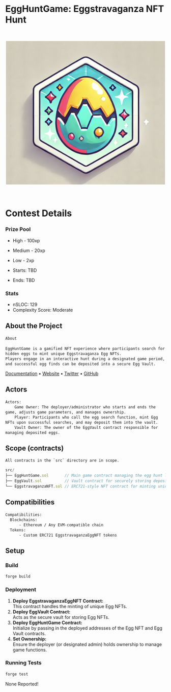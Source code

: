 # EggHuntGame: Eggstravaganza NFT Hunt

<br/>
<p align="center">
<img src="./logo.png" width="500" alt="EggHuntGame">
</p>
<br/>

# Contest Details

### Prize Pool

- High - 100xp
- Medium - 20xp
- Low - 2xp

- Starts: TBD
- Ends: TBD

### Stats

- nSLOC: 129
- Complexity Score: Moderate

[//]: # (contest-details-open)

## About the Project

```
About

EggHuntGame is a gamified NFT experience where participants search for hidden eggs to mint unique Eggstravaganza Egg NFTs.
Players engage in an interactive hunt during a designated game period, and successful egg finds can be deposited into a secure Egg Vault.
```

[Documentation](#) • [Website](#) • [Twitter](#) • [GitHub](#)

## Actors

```
Actors:
    Game Owner: The deployer/administrator who starts and ends the game, adjusts game parameters, and manages ownership.
    Player: Participants who call the egg search function, mint Egg NFTs upon successful searches, and may deposit them into the vault.
    Vault Owner: The owner of the EggVault contract responsible for managing deposited eggs.
```

[//]: # (contest-details-close)

[//]: # (scope-open)

## Scope (contracts)

```
All contracts in the `src` directory are in scope.
```

```js
src/
├── EggHuntGame.sol       // Main game contract managing the egg hunt lifecycle and minting process.
├── EggVault.sol          // Vault contract for securely storing deposited Egg NFTs.
└── EggstravaganzaNFT.sol // ERC721-style NFT contract for minting unique Egg NFTs.
```

## Compatibilities

```
Compatibilities:
  Blockchains:
      - Ethereum / Any EVM-compatible chain
  Tokens:
      - Custom ERC721 EggstravaganzaEggNFT tokens
```

[//]: # (scope-close)

[//]: # (getting-started-open)

## Setup

### Build

```bash
forge build
```

### Deployment

1. **Deploy EggstravaganzaEggNFT Contract:**  
   This contract handles the minting of unique Egg NFTs.
2. **Deploy EggVault Contract:**  
   Acts as the secure vault for storing Egg NFTs.
3. **Deploy EggHuntGame Contract:**  
   Initialize by passing in the deployed addresses of the Egg NFT and Egg Vault contracts.
4. **Set Ownership:**  
   Ensure the deployer (or designated admin) holds ownership to manage game functions.

### Running Tests

```bash
forge test
```

[//]: # (getting-started-close)

[//]: # (known-issues-open)

None Reported!

[//]: # (known-issues-close)
